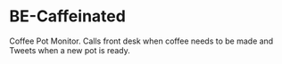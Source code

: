 BE-Caffeinated
==============

Coffee Pot Monitor. Calls front desk when coffee needs to be made and Tweets when a new pot is ready.
